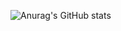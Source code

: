 ![Anurag's GitHub stats](https://github-readme-stats.vercel.app/api?username=kazukiyoda7true&theme=radical)
